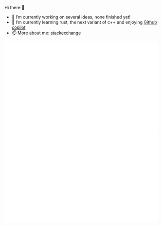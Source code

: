 Hi there 👋

- 🔭 I’m currently working on several ideas, none finished yet!
- 🌱 I’m currently learning rust, the next variant of c++ and enjoying [Github copilot](https://github.com/features/copilot)
- 📫 More about me: [stackexchange](https://cs.stackexchange.com/users/1337/carlos-linares-l%c3%b3pez?tab=topactivity)

![](https://github.com/clinaresl/github-stats/blob/master/generated/overview.svg)
![](https://github.com/clinaresl/github-stats/blob/master/generated/languages.svg)
